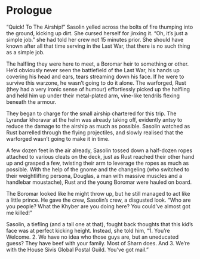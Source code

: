 # Prologue

“Quick! To The Airship!” Sasolin yelled across the bolts of fire thumping into the ground, kicking up dirt. She cursed herself for jinxing it. “Oh, it’s just a simple job.” she had told her crew not 15 minutes prior. She should have known after all that time serving in the Last War, that there is no such thing as a simple job.

The halfling they were here to meet, a Boromar heir to something or other. He’d obviously never seen the battlefield of the Last War, his hands up covering his head and ears, tears streaming down his face. If he were to survive this warzone, he wasn’t going to do it alone. The warforged, Rust (they had a very ironic sense of humour) effortlessly picked up the halfling and held him up under their metal-plated arm, vine-like tendrils flexing beneath the armour.

They began to charge for the small airship chartered for this trip. The Lyrandar khoravar at the helm was already taking off, evidently antsy to reduce the damage to the airship as much as possible. Sasolin watched as Rust barrelled through the flying projectiles, and slowly realised that the warforged wasn’t going to make it in time.

A few dozen feet in the air already, Sasolin tossed down a half-dozen ropes attached to various cleats on the deck, just as Rust reached their other hand up and grasped a few, twisting their arm to leverage the ropes as much as possible. With the help of the gnome and the changeling (who switched to their weightlifting persona, Douglas, a man with massive muscles and a handlebar moustache), Rust and the young Boromar were hauled on board.

The Boromar looked like he might throw up, but he still managed to act like a little prince. He gave the crew, Sasolin’s crew, a disgusted look. “Who are you people? What the Khyber are you doing here? You could’ve almost got me killed!”

Sasolin, a tiefling (and a tall one at that), fought back thoughts that this kid’s face was at perfect kicking height. Instead, she told him, “1. You’re Welcome. 2. We have no idea who those guys are, but an uneducated guess? They have beef with your family. Most of Sharn does. And 3. We’re with the House Sivis Global Postal Guild. You’ve got mail.”